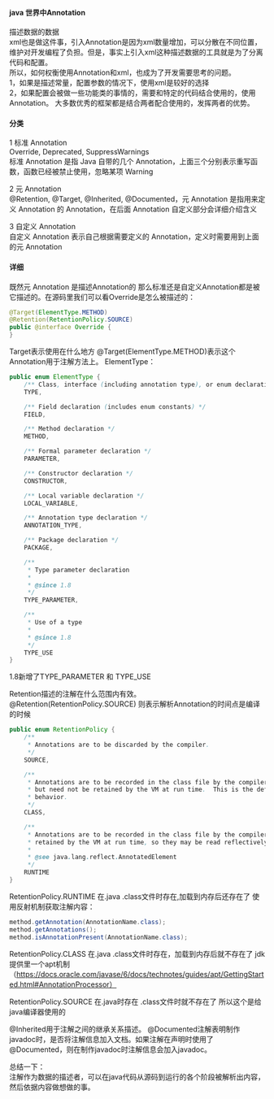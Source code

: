 #### java 世界中Annotation
描述数据的数据  
xml也是做这件事，引入Annotation是因为xml数量增加，可以分散在不同位置，维护对开发编程了负担。但是，事实上引入xml这种描述数据的工具就是为了分离代码和配置。  
所以，如何权衡使用Annotation和xml，也成为了开发需要思考的问题。  
1，如果是描述常量，配置参数的情况下，使用xml是较好的选择  
2，如果配置会被做一些功能类的事情的，需要和特定的代码结合使用的，使用Annotation。
大多数优秀的框架都是结合两者配合使用的，发挥两者的优势。  

#### 分类
1 标准 Annotation  
Override, Deprecated, SuppressWarnings  
标准 Annotation 是指 Java 自带的几个 Annotation，上面三个分别表示重写函数，函数已经被禁止使用，忽略某项 Warning  

2 元 Annotation  
@Retention, @Target, @Inherited, @Documented，元 Annotation 是指用来定义 Annotation 的 Annotation，在后面 Annotation 自定义部分会详细介绍含义  

3 自定义 Annotation  
自定义 Annotation 表示自己根据需要定义的 Annotation，定义时需要用到上面的元 Annotation  

#### 详细
既然元 Annotation 是描述Annotation的 那么标准还是自定义Annotation都是被它描述的。在源码里我们可以看Override是怎么被描述的：

```JAVA
@Target(ElementType.METHOD)
@Retention(RetentionPolicy.SOURCE)
public @interface Override {
}
```

Target表示使用在什么地方
@Target(ElementType.METHOD)表示这个Annotation用于注解方法上。
ElementType：

```JAVA
public enum ElementType {
    /** Class, interface (including annotation type), or enum declaration */
    TYPE,

    /** Field declaration (includes enum constants) */
    FIELD,

    /** Method declaration */
    METHOD,

    /** Formal parameter declaration */
    PARAMETER,

    /** Constructor declaration */
    CONSTRUCTOR,

    /** Local variable declaration */
    LOCAL_VARIABLE,

    /** Annotation type declaration */
    ANNOTATION_TYPE,

    /** Package declaration */
    PACKAGE,

    /**
     * Type parameter declaration
     *
     * @since 1.8
     */
    TYPE_PARAMETER,

    /**
     * Use of a type
     *
     * @since 1.8
     */
    TYPE_USE
}
```
1.8新增了TYPE_PARAMETER 和 TYPE_USE

Retention描述的注解在什么范围内有效。
@Retention(RetentionPolicy.SOURCE) 则表示解析Annotation的时间点是编译的时候

```JAVA
public enum RetentionPolicy {
    /**
     * Annotations are to be discarded by the compiler.
     */
    SOURCE,

    /**
     * Annotations are to be recorded in the class file by the compiler
     * but need not be retained by the VM at run time.  This is the default
     * behavior.
     */
    CLASS,

    /**
     * Annotations are to be recorded in the class file by the compiler and
     * retained by the VM at run time, so they may be read reflectively.
     *
     * @see java.lang.reflect.AnnotatedElement
     */
    RUNTIME
}
```

RetentionPolicy.RUNTIME
在.java .class文件时存在,加载到内存后还存在了
使用反射机制获取注解内容：
````JAVA
method.getAnnotation(AnnotationName.class);
method.getAnnotations();
method.isAnnotationPresent(AnnotationName.class);
````

RetentionPolicy.CLASS
在.java .class文件时存在，加载到内存后就不存在了
jdk提供里一个apt机制（https://docs.oracle.com/javase/6/docs/technotes/guides/apt/GettingStarted.html#AnnotationProcessor）


RetentionPolicy.SOURCE
在.java时存在 .class文件时就不存在了
所以这个是给java编译器使用的  


@Inherited用于注解之间的继承关系描述。
@Documented注解表明制作javadoc时，是否将注解信息加入文档。如果注解在声明时使用了@Documented，则在制作javadoc时注解信息会加入javadoc。

总结一下：  
注解作为数据的描述者，可以在java代码从源码到运行的各个阶段被解析出内容，然后依据内容做想做的事。
